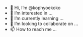 - 👋 Hi, I’m @kophyoekoko
- 👀 I’m interested in ...
- 🌱 I’m currently learning ...
- 💞️ I’m looking to collaborate on ...
- 📫 How to reach me ...

<!---
kophyoekoko/kophyoekoko is a ✨ special ✨ repository because its `README.md` (this file) appears on your GitHub profile.
You can click the Preview link to take a look at your changes.
--->
